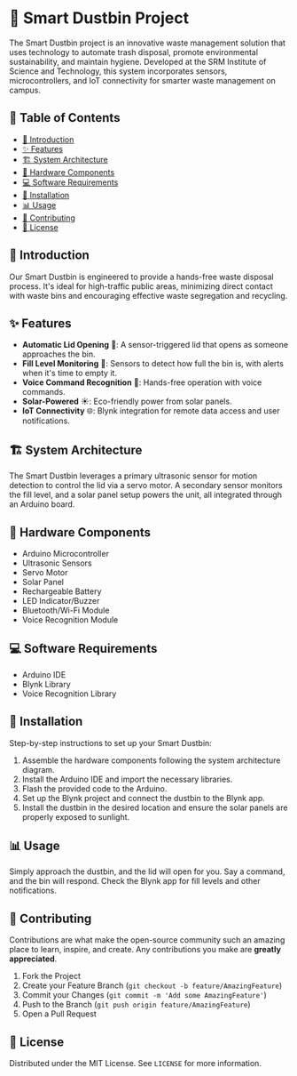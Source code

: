 # 🚮 Smart Dustbin Project

The Smart Dustbin project is an innovative waste management solution that uses technology to automate trash disposal, promote environmental sustainability, and maintain hygiene. Developed at the SRM Institute of Science and Technology, this system incorporates sensors, microcontrollers, and IoT connectivity for smarter waste management on campus.

## 📑 Table of Contents
- [🌟 Introduction](#-introduction)
- [✨ Features](#-features)
- [🏗️ System Architecture](#%EF%B8%8F-system-architecture)
- [🔩 Hardware Components](#-hardware-components)
- [💻 Software Requirements](#-software-requirements)
- [🔧 Installation](#-installation)
- [📊 Usage](#-usage)
- [🤝 Contributing](#-contributing)
- [📜 License](#-license)

## 🌟 Introduction
Our Smart Dustbin is engineered to provide a hands-free waste disposal process. It's ideal for high-traffic public areas, minimizing direct contact with waste bins and encouraging effective waste segregation and recycling.

## ✨ Features
- **Automatic Lid Opening** 🚪: A sensor-triggered lid that opens as someone approaches the bin.
- **Fill Level Monitoring** 📏: Sensors to detect how full the bin is, with alerts when it's time to empty it.
- **Voice Command Recognition** 🎤: Hands-free operation with voice commands.
- **Solar-Powered** ☀️: Eco-friendly power from solar panels.
- **IoT Connectivity** 🌐: Blynk integration for remote data access and user notifications.

## 🏗️ System Architecture
The Smart Dustbin leverages a primary ultrasonic sensor for motion detection to control the lid via a servo motor. A secondary sensor monitors the fill level, and a solar panel setup powers the unit, all integrated through an Arduino board.

## 🔩 Hardware Components
- Arduino Microcontroller
- Ultrasonic Sensors
- Servo Motor
- Solar Panel
- Rechargeable Battery
- LED Indicator/Buzzer
- Bluetooth/Wi-Fi Module
- Voice Recognition Module

## 💻 Software Requirements
- Arduino IDE
- Blynk Library
- Voice Recognition Library

## 🔧 Installation
Step-by-step instructions to set up your Smart Dustbin:

1. Assemble the hardware components following the system architecture diagram.
2. Install the Arduino IDE and import the necessary libraries.
3. Flash the provided code to the Arduino.
4. Set up the Blynk project and connect the dustbin to the Blynk app.
5. Install the dustbin in the desired location and ensure the solar panels are properly exposed to sunlight.

## 📊 Usage
Simply approach the dustbin, and the lid will open for you. Say a command, and the bin will respond. Check the Blynk app for fill levels and other notifications.

## 🤝 Contributing
Contributions are what make the open-source community such an amazing place to learn, inspire, and create. Any contributions you make are **greatly appreciated**.

1. Fork the Project
2. Create your Feature Branch (`git checkout -b feature/AmazingFeature`)
3. Commit your Changes (`git commit -m 'Add some AmazingFeature'`)
4. Push to the Branch (`git push origin feature/AmazingFeature`)
5. Open a Pull Request

## 📜 License
Distributed under the MIT License. See `LICENSE` for more information.
